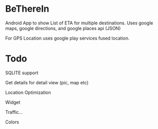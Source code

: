 BeThereIn
=========

Android App to show List of ETA for multiple destinations.
Uses google maps, google directions, and google places api (JSON)

For GPS Location uses google play services fused location.


Todo
=========
SQLITE support

Get details for detail view (pic, map etc)

Location Optimization

Widget

Traffic...

Colors
